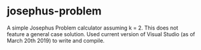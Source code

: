 # josephus-problem
A simple Josephus Problem calculator assuming k = 2. This does not feature a general case solution.
Used current version of Visual Studio (as of March 20th 2019) to write and compile.
